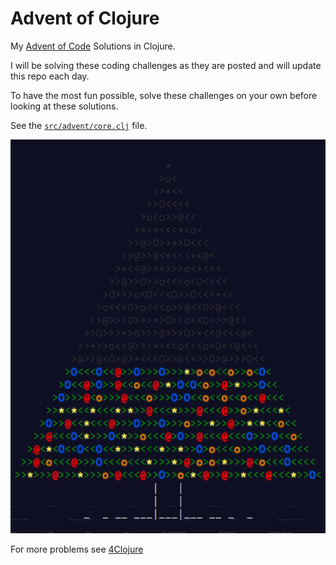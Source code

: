 # Advent of Clojure

My [Advent of Code](http://adventofcode.com/) Solutions in Clojure.

I will be solving these coding challenges as they are posted and will
update this repo each day.

To have the most fun possible, solve these challenges on your own before
looking at these solutions.

See the [`src/advent/core.clj`](https://github.com/bhauman/advent-of-clojure/blob/master/src/advent/core.clj) file.

![advent tree](https://raw.githubusercontent.com/bhauman/advent-of-clojure/master/resources/advent_tree.png)

For more problems see [4Clojure](https://www.4clojure.com/)